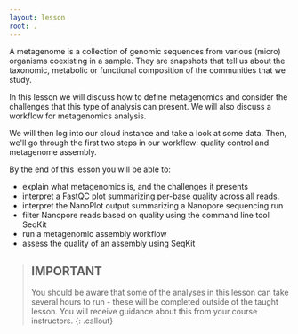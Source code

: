 ```yaml
---
layout: lesson
root: .
---
```

A metagenome is a collection of genomic sequences from various (micro) organisms coexisting in a sample. They are snapshots that tell us about the taxonomic, metabolic or functional composition of the communities that we study.

In this lesson we will discuss how to define metagenomics and consider the challenges that this type of analysis can present. We will also discuss a workflow for metagenomics analysis.

We will then log into our cloud instance and take a look at some data. Then, we'll go through the first two steps in our workflow: quality control and metagenome assembly.

By the end of this lesson you will be able to:
- explain what metagenomics is, and the challenges it presents
- interpret a FastQC plot summarizing per-base quality across all reads.
- interpret the NanoPlot output summarizing a Nanopore sequencing run
- filter Nanopore reads based on quality using the command line tool SeqKit
- run a metagenomic assembly workflow
- assess the quality of an assembly using SeqKit

> ## IMPORTANT
> You should be aware that some of the analyses in this lesson can take several hours to run - these will be completed outside of the taught lesson. You will receive guidance about this from your course instructors.
{: .callout}